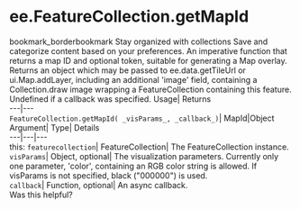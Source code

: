  
#  ee.FeatureCollection.getMapId
bookmark_borderbookmark Stay organized with collections  Save and categorize content based on your preferences.
An imperative function that returns a map ID and optional token, suitable for generating a Map overlay. 
Returns an object which may be passed to ee.data.getTileUrl or ui.Map.addLayer, including an additional 'image' field, containing a Collection.draw image wrapping a FeatureCollection containing this feature. Undefined if a callback was specified.
Usage| Returns  
---|---  
`FeatureCollection.getMapId( _visParams_, _callback_)`| MapId|Object  
Argument| Type| Details  
---|---|---  
this: `featurecollection`| FeatureCollection| The FeatureCollection instance.  
`visParams`| Object, optional| The visualization parameters. Currently only one parameter, 'color', containing an RGB color string is allowed. If visParams is not specified, black ("000000") is used.  
`callback`| Function, optional| An async callback.  
Was this helpful?
